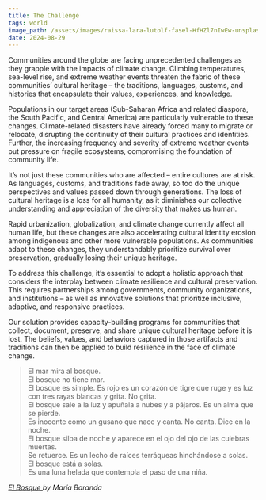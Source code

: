 ```yaml
---
title: The Challenge
tags: world
image_path: /assets/images/raissa-lara-lutolf-fasel-HfHZl7nIwEw-unsplash.webp
date: 2024-08-29
---
```


Communities around the globe are facing unprecedented challenges as they grapple with the impacts of climate change. Climbing temperatures, sea-level rise, and extreme weather events threaten the fabric of these communities’ cultural heritage – the traditions, languages, customs, and histories that encapsulate their values, experiences, and knowledge.

<!-- more -->

Populations in our target areas (Sub-Saharan Africa and related diaspora, the South Pacific, and Central America) are particularly vulnerable to these changes. Climate-related disasters have already forced many to migrate or relocate, disrupting the continuity of their cultural practices and identities. Further, the increasing frequency and severity of extreme weather events put pressure on fragile ecosystems, compromising the foundation of community life.

It’s not just these communities who are affected – entire cultures are at risk. As languages, customs, and traditions fade away, so too do the unique perspectives and values passed down through generations. The loss of cultural heritage is a loss for all humanity, as it diminishes our collective understanding and appreciation of the diversity that makes us human.

Rapid urbanization, globalization, and climate change currently affect all human life, but these changes are also accelerating cultural identity erosion among indigenous and other more vulnerable populations. As communities adapt to these changes, they understandably prioritize survival over preservation, gradually losing their unique heritage.

To address this challenge, it’s essential to adopt a holistic approach that considers the interplay between climate resilience and cultural preservation. This requires partnerships among governments, community organizations, and institutions – as well as innovative solutions that prioritize inclusive, adaptive, and responsive practices.

Our solution provides capacity-building programs for communities that collect, document, preserve, and share unique cultural heritage before it is lost. The beliefs, values, and behaviors captured in those artifacts and traditions can then be applied to build resilience in the face of climate change.  

<div class="quote my-4 py-4">
<blockquote>
   El mar mira al bosque.<br>
   El bosque no tiene mar.<br>
   El bosque es simple. Es rojo es un corazón de tigre que ruge y es luz<br>
   con tres rayas blancas y grita. No grita.<br>
   El bosque sale a la luz y apuñala a nubes y a pájaros. Es un alma que se pierde.<br>
   Es inocente como un gusano que nace y canta. No canta. Dice en la noche.<br>
   El bosque silba de noche y aparece en el ojo del ojo de las culebras muertas.<br>
   Se retuerce. Es un lecho de raíces terráqueas hinchándose a solas.<br>
   El bosque está a solas.<br>
   Es una luna helada que contempla el paso de una niña.
</blockquote>
<cite>
    <a target="_blank" href="https://atmos.earth/mexico-cloud-forest-climate-change-poetry/">El Bosque
</a> by María Baranda
</cite>
</div>

</div>